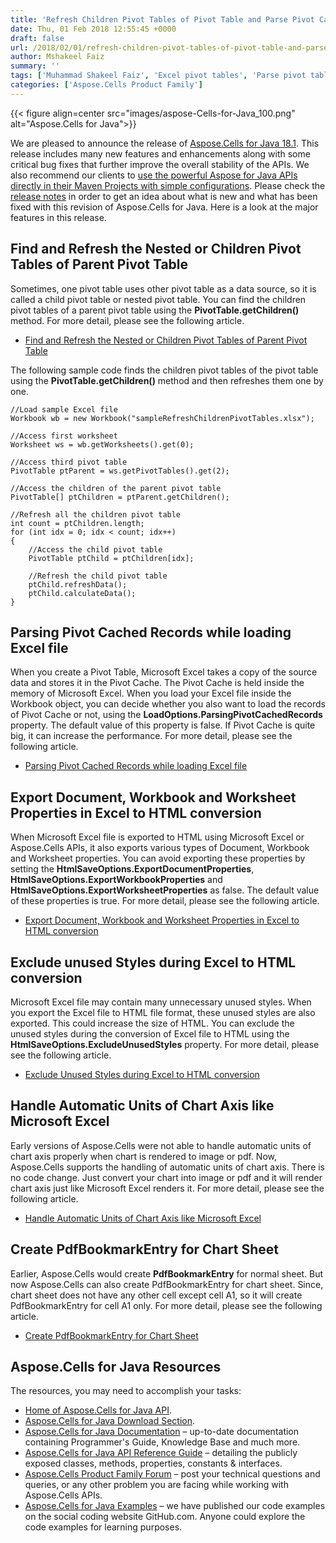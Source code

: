 ```yaml
---
title: 'Refresh Children Pivot Tables of Pivot Table and Parse Pivot Cached Records while loading Excel file with Aspose.Cells for Java 18.1'
date: Thu, 01 Feb 2018 12:55:45 +0000
draft: false
url: /2018/02/01/refresh-children-pivot-tables-of-pivot-table-and-parse-pivot-cached-records-while-loading-excel-file-with-aspose.cells-for-java-18.1/
author: Mshakeel Faiz
summary: ''
tags: ['Muhammad Shakeel Faiz', 'Excel pivot tables', 'Parse pivot table cache in java', 'Pivot table cache records in java', 'children pivot tables in Excel']
categories: ['Aspose.Cells Product Family']
---
```




{{< figure align=center src="images/aspose-Cells-for-Java_100.png" alt="Aspose.Cells for Java">}}


We are pleased to announce the release of [Aspose.Cells for Java 18.1][1]. This release includes many new features and enhancements along with some critical bug fixes that further improve the overall stability of the APIs. We also recommend our clients to [use the powerful Aspose for Java APIs directly in their Maven Projects with simple configurations][2]. Please check the [release notes][3] in order to get an idea about what is new and what has been fixed with this revision of Aspose.Cells for Java. Here is a look at the major features in this release.

## Find and Refresh the Nested or Children Pivot Tables of Parent Pivot Table

Sometimes, one pivot table uses other pivot table as a data source, so it is called a child pivot table or nested pivot table. You can find the children pivot tables of a parent pivot table using the **PivotTable.getChildren()** method. For more detail, please see the following article.

*   [Find and Refresh the Nested or Children Pivot Tables of Parent Pivot Table][4]

The following sample code finds the children pivot tables of the pivot table using the **PivotTable.getChildren()** method and then refreshes them one by one.

```
//Load sample Excel file
Workbook wb = new Workbook("sampleRefreshChildrenPivotTables.xlsx");

//Access first worksheet
Worksheet ws = wb.getWorksheets().get(0);

//Access third pivot table
PivotTable ptParent = ws.getPivotTables().get(2);

//Access the children of the parent pivot table
PivotTable[] ptChildren = ptParent.getChildren();

//Refresh all the children pivot table
int count = ptChildren.length;
for (int idx = 0; idx < count; idx++)
{
	//Access the child pivot table
	PivotTable ptChild = ptChildren[idx];

	//Refresh the child pivot table
	ptChild.refreshData();
	ptChild.calculateData();
}
```

## Parsing Pivot Cached Records while loading Excel file

When you create a Pivot Table, Microsoft Excel takes a copy of the source data and stores it in the Pivot Cache. The Pivot Cache is held inside the memory of Microsoft Excel. When you load your Excel file inside the Workbook object, you can decide whether you also want to load the records of Pivot Cache or not, using the **LoadOptions.ParsingPivotCachedRecords** property. The default value of this property is false. If Pivot Cache is quite big, it can increase the performance. For more detail, please see the following article.

*   [Parsing Pivot Cached Records while loading Excel file][5]

## Export Document, Workbook and Worksheet Properties in Excel to HTML conversion

When Microsoft Excel file is exported to HTML using Microsoft Excel or Aspose.Cells APIs, it also exports various types of Document, Workbook and Worksheet properties. You can avoid exporting these properties by setting the **HtmlSaveOptions.ExportDocumentProperties**, **HtmlSaveOptions.ExportWorkbookProperties** and **HtmlSaveOptions.ExportWorksheetProperties** as false. The default value of these properties is true. For more detail, please see the following article.

*   [Export Document, Workbook and Worksheet Properties in Excel to HTML conversion][6]

## Exclude unused Styles during Excel to HTML conversion

Microsoft Excel file may contain many unnecessary unused styles. When you export the Excel file to HTML file format, these unused styles are also exported. This could increase the size of HTML. You can exclude the unused styles during the conversion of Excel file to HTML using the **HtmlSaveOptions.ExcludeUnusedStyles** property. For more detail, please see the following article.

*   [Exclude Unused Styles during Excel to HTML conversion][7]

## Handle Automatic Units of Chart Axis like Microsoft Excel

Early versions of Aspose.Cells were not able to handle automatic units of chart axis properly when chart is rendered to image or pdf. Now, Aspose.Cells supports the handling of automatic units of chart axis. There is no code change. Just convert your chart into image or pdf and it will render chart axis just like Microsoft Excel renders it. For more detail, please see the following article.

*   [Handle Automatic Units of Chart Axis like Microsoft Excel][8]

## Create PdfBookmarkEntry for Chart Sheet

Earlier, Aspose.Cells would create **PdfBookmarkEntry** for normal sheet. But now Aspose.Cells can also create PdfBookmarkEntry for chart sheet. Since, chart sheet does not have any other cell except cell A1, so it will create PdfBookmarkEntry for cell A1 only. For more detail, please see the following article.

*   [Create PdfBookmarkEntry for Chart Sheet][9]

## Aspose.Cells for Java Resources

The resources, you may need to accomplish your tasks:

*   [Home of Aspose.Cells for Java API][10].
*   [Aspose.Cells for Java Download Section][11].
*   [Aspose.Cells for Java Documentation][12] – up-to-date documentation containing Programmer's Guide, Knowledge Base and much more.
*   [Aspose.Cells for Java API Reference Guide][13] – detailing the publicly exposed classes, methods, properties, constants & interfaces.
*   [Aspose.Cells Product Family Forum][14] – post your technical questions and queries, or any other problem you are facing while working with Aspose.Cells APIs.
*   [Aspose.Cells for Java Examples][15] – we have published our code examples on the social coding website GitHub.com. Anyone could explore the code examples for learning purposes.




[1]: http://maven.aspose.com/repository/simple/ext-release-local/com/aspose/aspose-cells/18.1/
[2]: https://blog.aspose.com/2014/08/12/aspose-for-maven-aspose-cloud-maven-repository/
[3]: https://docs.aspose.com/display/cellsjava/Aspose.Cells+for+Java+18.1+Release+Notes
[4]: https://docs.aspose.com/display/cellsjava/Find+and+Refresh+the+Nested+or+Children+Pivot+Tables+of+Parent+Pivot+Table
[5]: https://docs.aspose.com/display/cellsjava/Parsing+Pivot+Cached+Records+while+loading+Excel+file
[6]: https://docs.aspose.com/display/cellsjava/Export+Document+Workbook+and+Worksheet+Properties+in+Excel+to+HTML+conversion
[7]: https://docs.aspose.com/display/cellsjava/Exclude+Unused+Styles+during+Excel+to+HTML+conversion
[8]: https://docs.aspose.com/display/cellsjava/Handle+Automatic+Units+of+Chart+Axis+like+Microsoft+Excel
[9]: https://docs.aspose.com/display/cellsjava/Create+PdfBookmarkEntry+for+Chart+Sheet
[10]: https://products.aspose.com/cells/java
[11]: https://downloads.aspose.com/cells/java
[12]: https://docs.aspose.com/display/cellsjava/home
[13]: https://apireference.aspose.com/java/cells
[14]: https://forum.aspose.com/c/cells
[15]: https://github.com/aspose-cells/Aspose.Cells-for-Java




